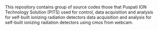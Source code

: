 This repository contains group of source codes those that Puspati ION
Technology Solution (PITS) used for control, data acquisition and analysis
for self-built ionizing radiation detectors data acquisition and analysis for
self-built ionizing radiation detectors using cmos from webcam.
